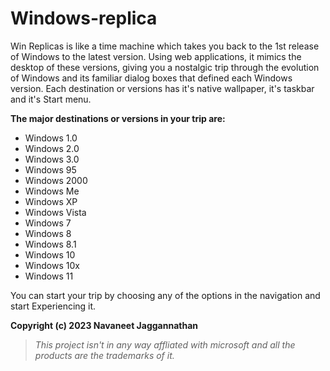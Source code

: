# Windows-replica
Win Replicas is like a time machine which takes you back to the 1st release of Windows to the
latest version. Using web applications, it
mimics the desktop of these versions, giving you a nostalgic trip through the evolution of Windows and its
familiar dialog boxes that defined each Windows version. Each destination or versions has it's native
wallpaper, it's taskbar and it's Start menu.

**The major destinations or versions in your trip are:**
<ul>
  <li>Windows 1.0</li>
  <li>Windows 2.0</li>
  <li>Windows 3.0</li>
  <li>Windows 95</li>
  <li>Windows 2000</li>
  <li>Windows Me</li>
  <li>Windows XP</li>
  <li>Windows Vista</li>
  <li>Windows 7</li>
  <li>Windows 8</li>
  <li>Windows 8.1</li>
  <li>Windows 10</li>
  <li>Windows 10x</li>
  <li>Windows 11</li>
</ul>
You can start your trip by choosing any of the options in the navigation and start Experiencing it.</p>

**Copyright (c) 2023 Navaneet Jaggannathan**
>*This project isn't in any way affliated with microsoft and all the
  products are the trademarks of it.*
